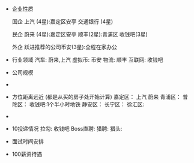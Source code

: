- 企业性质
  
  国企
  上汽 (4星):嘉定区安亭
  交通银行 (4星)
  
  民企
  蔚来 (4星):嘉定区安亭
  顺丰(2星):青浦区
  收钱吧(3星)
  
  外企
  跃进推荐的公司币安(3星):全程在家办公
- 行业领域
  汽车:
  蔚来,上汽
  虚拟币:
  币安
  物流:
  顺丰
  互联网:
  收钱吧
- 公司规模
-
- 方位距离远近
  (都是从买的房子处开始计算)
  嘉定区：
  上汽
  蔚来
  青浦区：
  普陀区：
  收钱吧:1个半小时地铁
  静安区：
  长宁区：
  徐汇区:
-
- 10投递情况
  拉勾:
  收钱吧
  Boss直聘:
  猎聘:
  猎头:
- 面试时间安排
- 100薪资待遇